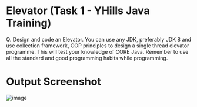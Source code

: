 # Elevator (Task 1 - YHills Java Training)

Q. Design and code an Elevator. You can use any JDK, preferably JDK 8 and use collection framework, OOP principles to design a single 
thread elevator programme. This will test your knowledge of CORE Java. Remember to use all the standard and good programming habits 
while programming.

# Output Screenshot 

![image](https://github.com/swapniltake1/Elevator/assets/61576958/2acd59cb-1400-416b-a102-a9c6e1cdde00)

